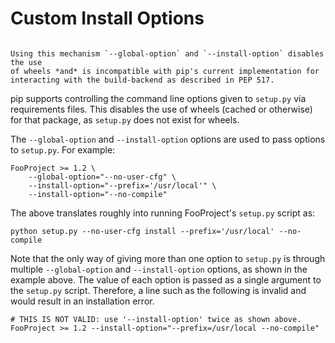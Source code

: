 # Custom Install Options

```{versionadded} 7.0
```

```{caution}
Using this mechanism `--global-option` and `--install-option` disables the use
of wheels *and* is incompatible with pip's current implementation for
interacting with the build-backend as described in PEP 517.
```

pip supports controlling the command line options given to `setup.py` via
requirements files. This disables the use of wheels (cached or otherwise) for
that package, as `setup.py` does not exist for wheels.

The `--global-option` and `--install-option` options are used to pass
options to `setup.py`. For example:

```text
FooProject >= 1.2 \
    --global-option="--no-user-cfg" \
    --install-option="--prefix='/usr/local'" \
    --install-option="--no-compile"
```

The above translates roughly into running FooProject's `setup.py`
script as:

```
python setup.py --no-user-cfg install --prefix='/usr/local' --no-compile
```

Note that the only way of giving more than one option to `setup.py`
is through multiple `--global-option` and `--install-option`
options, as shown in the example above. The value of each option is
passed as a single argument to the `setup.py` script. Therefore, a
line such as the following is invalid and would result in an
installation error.

```text
# THIS IS NOT VALID: use '--install-option' twice as shown above.
FooProject >= 1.2 --install-option="--prefix=/usr/local --no-compile"
```
